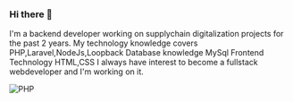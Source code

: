 ### Hi there 👋

 I'm a backend developer working on supplychain digitalization projects for the past 2 years.
 My technology knowledge covers PHP,Laravel,NodeJs,Loopback
 Database knowledge MySql
 Frontend Technology HTML,CSS
 I always have interest to become a fullstack webdeveloper and I'm working on it.
 
<img alt="PHP" src="https://www.google.com/imgres?imgurl=https%3A%2F%2Fwww.php.net%2Fimages%2Flogos%2Fnew-php-logo.svg&imgrefurl=https%3A%2F%2Fwww.php.net%2Fdownload-logos.php&tbnid=j1itUWnOMiF45M&vet=12ahUKEwiToa_k6LDyAhUPB3IKHdI_ABAQMygAegUIARDLAQ..i&docid=stZFRta4RJZkvM&w=711&h=384&q=php%20image%20icon&ved=2ahUKEwiToa_k6LDyAhUPB3IKHdI_ABAQMygAegUIARDLAQ"/> 
<!--
**RuchitaGanni/RuchitaGanni** is a ✨ _special_ ✨ repository because its `README.md` (this file) appears on your GitHub profile.

Here are some ideas to get you started:

- 🔭 I’m currently working on ...
- 🌱 I’m currently learning ...
- 👯 I’m looking to collaborate on ...
- 🤔 I’m looking for help with ...
- 💬 Ask me about ...
- 📫 How to reach me: ...
- 😄 Pronouns: ...
- ⚡ Fun fact: ...
-->
